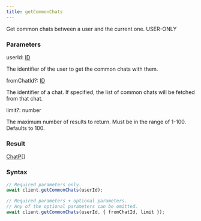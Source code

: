 ```yaml
---
title: getCommonChats
---
```


Get common chats between a user and the current one.<span class="select-none"> <span class="inline-flex w-fit items-center"><span class="w-fit bg-dbt px-1.5 rounded-md select-none text-fgt text-[10px]">USER-ONLY</span></span> </span>

### Parameters 

<div class="flex flex-col gap-3"><div><div class="font-mono" id="p_userId" data-anchor><span class="font-bold">userId</span><span class="opacity-50">:</span> <a href="/types/id"  >ID</a></div><div class="pl-3"><div class="no-margin">

The identifier of the user to get the common chats with them.

</div></div></div><div class="flex flex-col gap-3"><div><div class="flex gap-2"><div class="font-mono p" id="p_fromChatId" data-anchor><span class="font-bold">fromChatId</span><span class="opacity-50"><span title="Optional" class="cursor-help">?</span>:</span> <a href="/types/id"  >ID</a></div></div><div class="pl-3"><div class="no-margin">

The identifier of a chat. If specified, the list of common chats will be fetched from that chat.

</div></div></div><div><div class="flex gap-2"><div class="font-mono p" id="p_limit" data-anchor><span class="font-bold">limit</span><span class="opacity-50"><span title="Optional" class="cursor-help">?</span>:</span> <span>number</span></div></div><div class="pl-3"><div class="no-margin">

The maximum number of results to return. Must be in the range of 1-100. Defaults to 100.

</div></div></div></div></div>

### Result 

<div class="font-mono"><a href="/types/chatp"  >ChatP</a><span class="opacity-50">[]</span></div>

### Syntax

```ts
// Required parameters only.
await client.getCommonChats(userId);

// Required parameters + optional parameters.
// Any of the optional parameters can be omitted.
await client.getCommonChats(userId, { fromChatId, limit });
```



